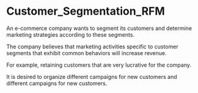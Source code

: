 ﻿# Customer_Segmentation_RFM
An e-commerce company wants to segment its customers and determine marketing strategies according to these segments.

The company believes that marketing activities specific to customer segments that exhibit common behaviors will increase revenue.

For example, retaining customers that are very lucrative for the company.

It is desired to organize different campaigns for new customers and different campaigns for new customers.
